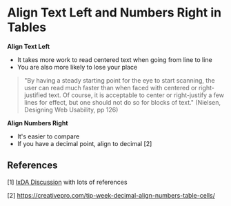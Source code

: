 # Align Text Left and Numbers Right in Tables



**Align Text Left**

- It takes more work to read centered text when going from line to line 
- You are also more likely to lose your place 


> "By having a steady starting point for the eye to start scanning, the user can read much faster than when faced with centered or right-justified text. Of course, it is acceptable to center or right-justify a few lines for effect, but one should not do so for blocks of text." (Nielsen, Designing Web Usability, pp 126)



**Align Numbers Right**

- It's easier to compare
- If you have a decimal point, align to decimal [2]








## References
[1] [IxDA Discussion](https://web.archive.org/web/20150315214350/http://www.ixda.org/node/14744) with lots of references

[2] https://creativepro.com/tip-week-decimal-align-numbers-table-cells/